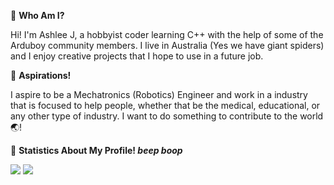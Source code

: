 🤔 **Who Am I?**

Hi! I'm Ashlee J, a hobbyist coder learning C++ with the help of some of the Arduboy community members. I live in Australia (Yes we have giant spiders) and I enjoy creative projects that I hope to use in a future job.

💼 **Aspirations!**

I aspire to be a Mechatronics (Robotics) Engineer and work in a industry that is focused to help people, whether that be the medical, educational, or any other type of industry. I want to do something to contribute to the world 🌏!

🤖 **Statistics About My Profile! *beep boop***

![](https://github.com/Ashteroide/Github-Profile-Stats/blob/master/generated/overview.svg)
![](https://github.com/username/Github-Profile-Stats/blob/master/generated/languages.svg)
